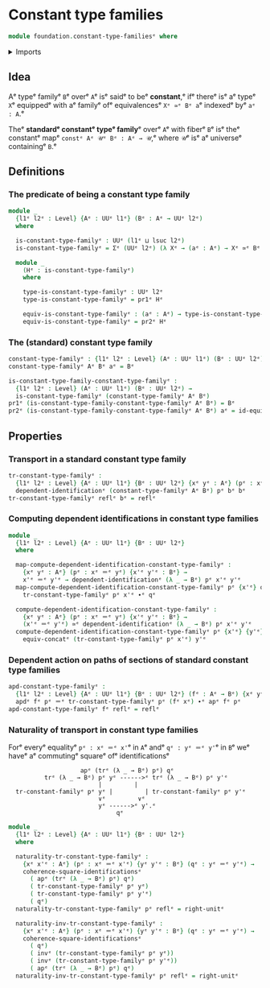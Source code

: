 # Constant type families

```agda
module foundation.constant-type-familiesᵉ where
```

<details><summary>Imports</summary>

```agda
open import foundation.action-on-identifications-dependent-functionsᵉ
open import foundation.action-on-identifications-functionsᵉ
open import foundation.dependent-pair-typesᵉ
open import foundation.identity-typesᵉ
open import foundation.transport-along-identificationsᵉ
open import foundation.universe-levelsᵉ

open import foundation-core.commuting-squares-of-identificationsᵉ
open import foundation-core.dependent-identificationsᵉ
open import foundation-core.equivalencesᵉ
```

</details>

## Idea

Aᵉ typeᵉ familyᵉ `B`ᵉ overᵉ `A`ᵉ isᵉ saidᵉ to beᵉ **constant**,ᵉ ifᵉ thereᵉ isᵉ aᵉ typeᵉ `X`ᵉ
equippedᵉ with aᵉ familyᵉ ofᵉ equivalencesᵉ `Xᵉ ≃ᵉ Bᵉ a`ᵉ indexedᵉ byᵉ `aᵉ : A`.ᵉ

Theᵉ **standardᵉ constantᵉ typeᵉ family**ᵉ overᵉ `A`ᵉ with fiberᵉ `B`ᵉ isᵉ theᵉ constantᵉ
mapᵉ `constᵉ Aᵉ 𝒰ᵉ Bᵉ : Aᵉ → 𝒰`,ᵉ where `𝒰`ᵉ isᵉ aᵉ universeᵉ containingᵉ `B`.ᵉ

## Definitions

### The predicate of being a constant type family

```agda
module _
  {l1ᵉ l2ᵉ : Level} {Aᵉ : UUᵉ l1ᵉ} (Bᵉ : Aᵉ → UUᵉ l2ᵉ)
  where

  is-constant-type-familyᵉ : UUᵉ (l1ᵉ ⊔ lsuc l2ᵉ)
  is-constant-type-familyᵉ = Σᵉ (UUᵉ l2ᵉ) (λ Xᵉ → (aᵉ : Aᵉ) → Xᵉ ≃ᵉ Bᵉ aᵉ)

  module _
    (Hᵉ : is-constant-type-familyᵉ)
    where

    type-is-constant-type-familyᵉ : UUᵉ l2ᵉ
    type-is-constant-type-familyᵉ = pr1ᵉ Hᵉ

    equiv-is-constant-type-familyᵉ : (aᵉ : Aᵉ) → type-is-constant-type-familyᵉ ≃ᵉ Bᵉ aᵉ
    equiv-is-constant-type-familyᵉ = pr2ᵉ Hᵉ
```

### The (standard) constant type family

```agda
constant-type-familyᵉ : {l1ᵉ l2ᵉ : Level} (Aᵉ : UUᵉ l1ᵉ) (Bᵉ : UUᵉ l2ᵉ) → Aᵉ → UUᵉ l2ᵉ
constant-type-familyᵉ Aᵉ Bᵉ aᵉ = Bᵉ

is-constant-type-family-constant-type-familyᵉ :
  {l1ᵉ l2ᵉ : Level} (Aᵉ : UUᵉ l1ᵉ) (Bᵉ : UUᵉ l2ᵉ) →
  is-constant-type-familyᵉ (constant-type-familyᵉ Aᵉ Bᵉ)
pr1ᵉ (is-constant-type-family-constant-type-familyᵉ Aᵉ Bᵉ) = Bᵉ
pr2ᵉ (is-constant-type-family-constant-type-familyᵉ Aᵉ Bᵉ) aᵉ = id-equivᵉ
```

## Properties

### Transport in a standard constant type family

```agda
tr-constant-type-familyᵉ :
  {l1ᵉ l2ᵉ : Level} {Aᵉ : UUᵉ l1ᵉ} {Bᵉ : UUᵉ l2ᵉ} {xᵉ yᵉ : Aᵉ} (pᵉ : xᵉ ＝ᵉ yᵉ) (bᵉ : Bᵉ) →
  dependent-identificationᵉ (constant-type-familyᵉ Aᵉ Bᵉ) pᵉ bᵉ bᵉ
tr-constant-type-familyᵉ reflᵉ bᵉ = reflᵉ
```

### Computing dependent identifications in constant type families

```agda
module _
  {l1ᵉ l2ᵉ : Level} {Aᵉ : UUᵉ l1ᵉ} {Bᵉ : UUᵉ l2ᵉ}
  where

  map-compute-dependent-identification-constant-type-familyᵉ :
    {xᵉ yᵉ : Aᵉ} (pᵉ : xᵉ ＝ᵉ yᵉ) {x'ᵉ y'ᵉ : Bᵉ} →
    x'ᵉ ＝ᵉ y'ᵉ → dependent-identificationᵉ (λ _ → Bᵉ) pᵉ x'ᵉ y'ᵉ
  map-compute-dependent-identification-constant-type-familyᵉ pᵉ {x'ᵉ} qᵉ =
    tr-constant-type-familyᵉ pᵉ x'ᵉ ∙ᵉ qᵉ

  compute-dependent-identification-constant-type-familyᵉ :
    {xᵉ yᵉ : Aᵉ} (pᵉ : xᵉ ＝ᵉ yᵉ) {x'ᵉ y'ᵉ : Bᵉ} →
    (x'ᵉ ＝ᵉ y'ᵉ) ≃ᵉ dependent-identificationᵉ (λ _ → Bᵉ) pᵉ x'ᵉ y'ᵉ
  compute-dependent-identification-constant-type-familyᵉ pᵉ {x'ᵉ} {y'ᵉ} =
    equiv-concatᵉ (tr-constant-type-familyᵉ pᵉ x'ᵉ) y'ᵉ
```

### Dependent action on paths of sections of standard constant type families

```agda
apd-constant-type-familyᵉ :
  {l1ᵉ l2ᵉ : Level} {Aᵉ : UUᵉ l1ᵉ} {Bᵉ : UUᵉ l2ᵉ} (fᵉ : Aᵉ → Bᵉ) {xᵉ yᵉ : Aᵉ} (pᵉ : xᵉ ＝ᵉ yᵉ) →
  apdᵉ fᵉ pᵉ ＝ᵉ tr-constant-type-familyᵉ pᵉ (fᵉ xᵉ) ∙ᵉ apᵉ fᵉ pᵉ
apd-constant-type-familyᵉ fᵉ reflᵉ = reflᵉ
```

### Naturality of transport in constant type families

Forᵉ everyᵉ equalityᵉ `pᵉ : xᵉ ＝ᵉ x'`ᵉ in `A`ᵉ andᵉ `qᵉ : yᵉ ＝ᵉ y'`ᵉ in `B`ᵉ weᵉ haveᵉ aᵉ
commutingᵉ squareᵉ ofᵉ identificationsᵉ

```text
                    apᵉ (trᵉ (λ _ → Bᵉ) pᵉ) qᵉ
          trᵉ (λ _ → Bᵉ) pᵉ yᵉ ------>ᵉ trᵉ (λ _ → Bᵉ) pᵉ y'ᵉ
                         |         |
  tr-constant-familyᵉ pᵉ yᵉ |         | tr-constant-familyᵉ pᵉ y'ᵉ
                         ∨ᵉ         ∨ᵉ
                         yᵉ ------>ᵉ y'.ᵉ
                              qᵉ
```

```agda
module _
  {l1ᵉ l2ᵉ : Level} {Aᵉ : UUᵉ l1ᵉ} {Bᵉ : UUᵉ l2ᵉ}
  where

  naturality-tr-constant-type-familyᵉ :
    {xᵉ x'ᵉ : Aᵉ} (pᵉ : xᵉ ＝ᵉ x'ᵉ) {yᵉ y'ᵉ : Bᵉ} (qᵉ : yᵉ ＝ᵉ y'ᵉ) →
    coherence-square-identificationsᵉ
      ( apᵉ (trᵉ (λ _ → Bᵉ) pᵉ) qᵉ)
      ( tr-constant-type-familyᵉ pᵉ yᵉ)
      ( tr-constant-type-familyᵉ pᵉ y'ᵉ)
      ( qᵉ)
  naturality-tr-constant-type-familyᵉ pᵉ reflᵉ = right-unitᵉ

  naturality-inv-tr-constant-type-familyᵉ :
    {xᵉ x'ᵉ : Aᵉ} (pᵉ : xᵉ ＝ᵉ x'ᵉ) {yᵉ y'ᵉ : Bᵉ} (qᵉ : yᵉ ＝ᵉ y'ᵉ) →
    coherence-square-identificationsᵉ
      ( qᵉ)
      ( invᵉ (tr-constant-type-familyᵉ pᵉ yᵉ))
      ( invᵉ (tr-constant-type-familyᵉ pᵉ y'ᵉ))
      ( apᵉ (trᵉ (λ _ → Bᵉ) pᵉ) qᵉ)
  naturality-inv-tr-constant-type-familyᵉ pᵉ reflᵉ = right-unitᵉ
```
